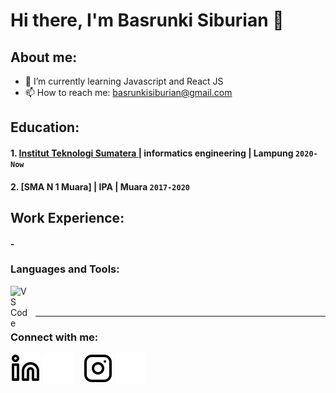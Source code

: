 # Hi there, I'm Basrunki Siburian  👋
## About me:
- 🌱 I’m currently learning Javascript and React JS
- 📫 How to reach me: basrunkisiburian@gmail.com

## Education:

#### 1. [Institut Teknologi Sumatera ](https://www.itera.ac.id) | informatics engineering | Lampung `2020-Now`
 #### 2. [SMA N 1 Muara] | IPA | Muara `2017-2020`

## Work Experience:
#### -
### Languages and Tools:

[<img align="left" alt="VS Code" width="30px" src="[https://upload.wikimedia.org/wikipedia/commons/thumb/c/c3/Python-logo-notext.svg/110px-Python-logo-notext.svg.png?20100317150552](https://code.visualstudio.com/assets/images/code-stable.png)" style="padding-right:10px;" />][webdev]
<br />
<br />

---
### Connect with me:

[![website](./img/linkedin-light.svg)](https://www.linkedin.com/in/basrunkisiburian#gh-light-mode-only)
[![website](./img/linkedin-dark.svg)](https://www.linkedin.com/in/basrunkisiburian#gh-dark-mode-only)
&nbsp;&nbsp;
[![website](./img/instagram-light.svg)](https://instagram.com/basrunki_#gh-light-mode-only)
[![website](./img/instagram-dark.svg)](https://instagram.com/basrunki_#gh-dark-mode-only)



[webdev]: https://github.com/siburianbasrunki
